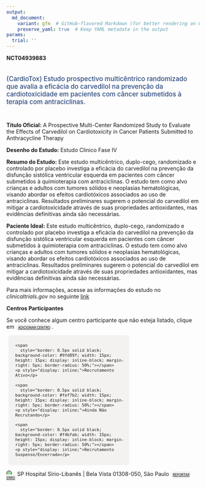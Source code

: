 ```yaml
---
output: 
  md_document:
    variant: gfm  # GitHub-flavored Markdown (for better rendering on GitHub)
    preserve_yaml: true  # Keep YAML metadata in the output
params:
  trial: ''
---
```


**NCT04939883**

<div style="padding: 5px 5px 5px 0px; font-size: 1.20em; font-weight: 500; color: #2E4A7F; text-align: left; margin-bottom: 20px">

(CardioTox) Estudo prospectivo multicêntrico randomizado que avalia a
eficácia do carvedilol na prevenção da cardiotoxicidade em pacientes com
câncer submetidos à terapia com antraciclinas.

</div>

**Título Oficial:** A Prospective Multi-Center Randomized Study to
Evaluate the Effects of Carvedilol on Cardiotoxicity in Cancer Patients
Submitted to Anthracycline Therapy

**Desenho do Estudo:** Estudo Clinico Fase IV

**Resumo do Estudo:** Este estudo multicêntrico, duplo-cego, randomizado
e controlado por placebo investiga a eficácia do carvedilol na prevenção
da disfunção sistólica ventricular esquerda em pacientes com câncer
submetidos à quimioterapia com antraciclinas. O estudo tem como alvo
crianças e adultos com tumores sólidos e neoplasias hematológicas,
visando abordar os efeitos cardiotóxicos associados ao uso de
antraciclinas. Resultados preliminares sugerem o potencial do carvedilol
em mitigar a cardiotoxicidade através de suas propriedades
antioxidantes, mas evidências definitivas ainda são necessárias.

**Paciente Ideal:** Este estudo multicêntrico, duplo-cego, randomizado e
controlado por placebo investiga a eficácia do carvedilol na prevenção
da disfunção sistólica ventricular esquerda em pacientes com câncer
submetidos à quimioterapia com antraciclinas. O estudo tem como alvo
crianças e adultos com tumores sólidos e neoplasias hematológicas,
visando abordar os efeitos cardiotóxicos associados ao uso de
antraciclinas. Resultados preliminares sugerem o potencial do carvedilol
em mitigar a cardiotoxicidade através de suas propriedades
antioxidantes, mas evidências definitivas ainda são necessárias.

Para mais informações, acesse as informações do estudo no
*clinicaltrials.gov* no seguinte
[link](https://clinicaltrials.gov/ct2/show/NCT04939883)

**Centros Participantes**

Se você conhece algum centro participante que não esteja listado, clique
em
<span style="color: #2E4A7F; margin-left: 2px; padding: 4px; background-color: #f3f2f1; border-radius: 8px; font-weight: 500; font-size: 0.6em"><a
href="https://flazar.shinyapps.io/formsapp?study_nct_id=NCT04939883&amp;location_id=N%2FA&amp;location_full_name=N%2FA&amp;form_type=Adicionar%20Centro"
target="_blank">ADICIONAR CENTRO</a></span>.

<div style="margin-bottom: 8px; margin-left: 5px; padding: 8px; max-width: 300px; background-color: #f3f2f1; border-radius: 8px; font-size: 0.9em">

<div style="margin-left: 10px;">

    <span 
      style="border: 0.5px solid black; background-color: #9fd89f; width: 15px; height: 15px; display: inline-block; margin-right: 5px; border-radius: 50%;"></span>
    <p style="display: inline;">Recrutamento Ativo</p>

</div>

<div style="margin-left: 10px;">

    <span 
      style="border: 0.5px solid black; background-color: #fef7b2; width: 15px; height: 15px; display: inline-block; margin-right: 5px; border-radius: 50%;"></span>
    <p style="display: inline;">Ainda Não Recrutando</p>

</div>

<div style="margin-left: 10px;">

    <span 
      style="border: 0.5px solid black; background-color: #f4bfab; width: 15px; height: 15px; display: inline-block; margin-right: 5px; border-radius: 50%;"></span>
    <p style="display: inline;">Recrutamento Suspenso/Encerrado</p>

</div>

</div>

<span style="line-height: 0.95;"><span style="border: 0.5px solid black; display: inline-block; width: 12px; height: 12px; border-radius: 50%; margin-right: 10px; padding-bottom: 0px; background-color: #9fd89f;"></span>
SP Hospital Sírio-Libanês \| Bela Vista 01308-050, São Paulo
<span style="color: #2E4A7F; margin-left: 2px; padding: 4px; background-color: #f3f2f1; border-radius: 8px; font-weight: 500; font-size: 0.6em"><a
href="https://flazar.shinyapps.io/formsapp?study_nct_id=NCT04939883&amp;location_id=HOSPITALSIRIOLIBANESSAOPAULOSAOPAULO01308050BRAZIL&amp;location_full_name=Hospital%20S%C3%ADrio-Liban%C3%AAs%20%7C%20Bela%20Vista%2C%2001308-050%2C%20S%C3%A3o%20Paulo&amp;form_type=Reportar%20Erro"
target="_blank">REPORTAR ERRO</a></span></span>
